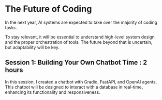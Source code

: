 # The Future of Coding

In the next year, AI systems are expected to take over the majority of coding tasks. 

To stay relevant, it will be essential to understand high-level system design and the proper orchestration of tools. The future beyond that is uncertain, but adaptability will be key.

## Session 1: Building Your Own Chatbot Time : 2 hours

In this session, I created a chatbot with Gradio, FastAPI, and OpenAI agents. This chatbot will be designed to interact with a database in real-time, enhancing its functionality and responsiveness.







